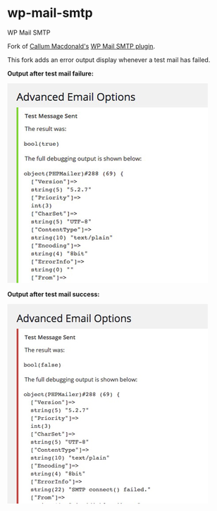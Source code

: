 # wp-mail-smtp
WP Mail SMTP

Fork of [Callum Macdonald's](https://profiles.wordpress.org/chmac/) [WP Mail SMTP plugin](https://wordpress.org/plugins/wp-mail-smtp/).

This fork adds an error output display whenever a test mail has failed.

**Output after test mail failure:**

![Alt text](/test-mail-error.jpg)

**Output after test mail success:**

![Alt text](/test-mail-updated.jpg)

